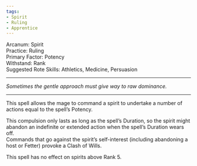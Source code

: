 ```yaml
---
tags:
- Spirit
- Ruling
- Apprentice
---
```


Arcanum: Spirit\
Practice: Ruling\
Primary Factor: Potency\
Withstand: Rank\
Suggested Rote Skills: Athletics, Medicine, Persuasion

---

_Sometimes the gentle approach must give way to raw dominance._

---

This spell allows the mage to command a spirit to undertake a number of actions equal to the spell’s Potency.

This compulsion only lasts as long as the spell’s Duration, so the spirit might abandon an indefinite or extended action when the spell’s Duration wears off.\
Commands that go against the spirit’s self-interest (including abandoning a host or Fetter) provoke a Clash of Wills.

This spell has no effect on spirits above Rank 5.